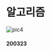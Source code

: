 # 알고리즘

![pic4](https://user-images.githubusercontent.com/62415893/77285466-62a55f80-6d14-11ea-90c5-8979cf46971f.jpg)

#### 200323
